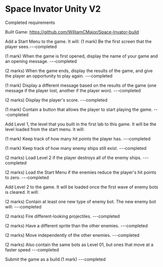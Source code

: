 # Space Invator Unity V2
Completed requirements

Built Game:
https://github.com/WilliamCMajor/Space-Invator-build



Add a Start Menu to the game. It will: (1 mark) Be the first screen that the player sees.---completed

(1 mark) When the game is first opened, display the name of your game and an opening message. ---completed

(2 marks) When the game ends, display the results of the game, and give the player an opportunity to play again. ---completed

(1 mark) Display a different message based on the results of the game (one message if the player lost, another if the player won). ---completed

(2 marks) Display the player's score. ---completed

(1 mark) Contain a button that allows the player to start playing the game. ---completed

Add Level 1, the level that you built in the first lab to this game. It will be the level loaded from the start menu. It will:

(1 mark) Keep track of how many hit points the player has. ---completed

(1 mark) Keep track of how many enemy ships still exist. ---completed

(2 marks) Load Level 2 if the player destroys all of the enemy ships. ---completed

(2 marks) Load the Start Menu if the enemies reduce the player's hit points to zero. ---completed

Add Level 2 to the game. It will be loaded once the first wave of enemy bots is cleared. It will:

(2 marks) Contain at least one new type of enemy bot. The new enemy bot will: ---completed

(2 marks) Fire different-looking projectiles. ---completed

(2 marks) Have a different sprite than the other enemies. ---completed

(2 marks) Move independently of the other enemies. ---completed

(2 marks) Also contain the same bots as Level 01, but ones that move at a faster speed ---completed

Submit the game as a build.(1 mark) ---completed
